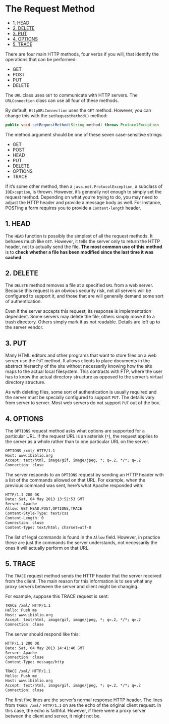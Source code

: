 # The Request Method

<!-- TOC -->

- [1. HEAD](#1-head)
- [2. DELETE](#2-delete)
- [3. PUT](#3-put)
- [4. OPTIONS](#4-options)
- [5. TRACE](#5-trace)

<!-- /TOC -->

There are four main HTTP methods, four verbs if you will, that identify the operations that can be performed:

- GET
- POST
- PUT
- DELETE

The `URL` class uses `GET` to communicate with HTTP servers. The `URLConnection` class can use all four of these methods.

By default, `HttpURLConnection` uses the `GET` method. However, you can change this with the `setRequestMethod()` method:

```java
public void setRequestMethod(String method) throws ProtocolException
```

The method argument should be one of these seven case-sensitive strings:

- GET
- POST
- HEAD
- PUT
- DELETE
- OPTIONS
- TRACE

If it’s some other method, then a `java.net.ProtocolException`, a subclass of `IOException`, is thrown. However, it’s generally not enough to simply set the request method. Depending on what you’re trying to do, you may need to adjust the HTTP header and provide a message body as well. For instance, POSTing a form requires you to provide a `Content-length` header.

## 1. HEAD

The `HEAD` function is possibly the simplest of all the request methods. It behaves much like `GET`. However, it tells the server only to return the HTTP header, not to actually send the file. **The most common use of this method** is to **check whether a file has been modified since the last time it was cached**.

## 2. DELETE

The `DELETE` method removes a file at a specified `URL` from a web server. Because this request is an obvious security risk, not all servers will be configured to support it, and those that are will generally demand some sort of authentication.

Even if the server accepts this request, its response is implementation dependent. Some servers may delete the file; others simply move it to a trash directory. Others simply mark it as not readable. Details are left up to the server vendor.

## 3. PUT

Many HTML editors and other programs that want to store files on a web server use the `PUT` method. It allows clients to place documents in the abstract hierarchy of the site without necessarily knowing how the site maps to the actual local filesystem. This contrasts with FTP, where the user has to know the actual directory structure as opposed to the server’s virtual directory structure.

As with deleting files, some sort of authentication is usually required and the server must be specially configured to support `PUT`. The details vary from server to server. Most web servers do not support `PUT` out of the box.

## 4. OPTIONS

The `OPTIONS` request method asks what options are supported for a particular URL. If the request URL is an asterisk (`*`), the request applies to the server as a whole rather than to one particular URL on the server.

```txt
OPTIONS /xml/ HTTP/1.1
Host: www.ibiblio.org
Accept: text/html, image/gif, image/jpeg, *; q=.2, */*; q=.2
Connection: close
```

The server responds to an `OPTIONS` request by sending an HTTP header with a list of the commands allowed on that URL. For example, when the previous command was sent, here’s what Apache responded with:

```txt
HTTP/1.1 200 OK
Date: Sat, 04 May 2013 13:52:53 GMT
Server: Apache
Allow: GET,HEAD,POST,OPTIONS,TRACE
Content-Style-Type: text/css
Content-Length: 0
Connection: close
Content-Type: text/html; charset=utf-8
```

The list of legal commands is found in the `Allow` field. However, in practice these are just the commands the server understands, not necessarily the ones it will actually perform on that URL.

## 5. TRACE

The `TRACE` request method sends the HTTP header that the server received from the client. The main reason for this information is to see what any proxy servers between the server and client might be changing.

For example, suppose this TRACE request is sent:

```txt
TRACE /xml/ HTTP/1.1
Hello: Push me
Host: www.ibiblio.org
Accept: text/html, image/gif, image/jpeg, *; q=.2, */*; q=.2
Connection: close
```

The server should respond like this:

```txt
HTTP/1.1 200 OK
Date: Sat, 04 May 2013 14:41:40 GMT
Server: Apache
Connection: close
Content-Type: message/http

TRACE /xml/ HTTP/1.1
Hello: Push me
Host: www.ibiblio.org
Accept: text/html, image/gif, image/jpeg, *; q=.2, */*; q=.2
Connection: close
```

The first five lines are the server’s normal response HTTP header. The lines from `TRACE /xml/ HTTP/1.1` on are the echo of the original client request. In this case, the echo is faithful. However, if there were a proxy server between the client and server, it might not be.
